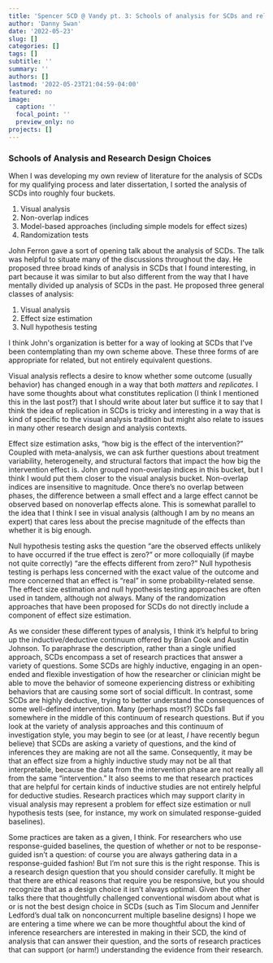 ```yaml
---
title: 'Spencer SCD @ Vandy pt. 3: Schools of analysis for SCDs and relevant design choices'
author: 'Danny Swan'
date: '2022-05-23'
slug: []
categories: []
tags: []
subtitle: ''
summary: ''
authors: []
lastmod: '2022-05-23T21:04:59-04:00'
featured: no
image:
  caption: ''
  focal_point: ''
  preview_only: no
projects: []
---
```


### Schools of Analysis and Research Design Choices

When I was developing my own review of literature for the analysis of SCDs for my qualifying process and later dissertation, I sorted the analysis of SCDs into roughly four buckets.

1. Visual analysis
2. Non-overlap indices
3. Model-based approaches (including simple models for effect sizes)
4. Randomization tests

John Ferron gave a sort of opening talk about the analysis of SCDs. The talk was helpful to situate many of the discussions throughout the day. He proposed three broad kinds of analysis in SCDs that I found interesting, in part because it was similar to but also different from the way that I have mentally divided up analysis of SCDs in the past. He proposed three general classes of analysis:

1. Visual analysis
2. Effect size estimation
3. Null hypothesis testing

I think John's organization is better for a way of looking at SCDs that I've been contemplating than my own scheme above. These three forms of are appropriate for related, but not entirely equivalent questions. 

Visual analysis reflects a desire to know whether some outcome (usually behavior) has changed enough in a way that both *matters* and *replicates.* I have some thoughts about what constitutes replication (I think I mentioned this in the last post?) that I should write about later but suffice it to say that I think the idea of replication in SCDs is tricky and interesting in a way that is kind of specific to the visual analysis tradition but might also relate to issues in many other research design and analysis contexts.

Effect size estimation asks, “how big is the effect of the intervention?” Coupled with meta-analysis, we can ask further questions about treatment variability, heterogeneity, and structural factors that impact the how big the intervention effect is. John grouped non-overlap indices in this bucket, but I think I would put them closer to the visual analysis bucket. Non-overlap indices are insensitive to magnitude. Once there’s no overlap between phases, the difference between a small effect and a large effect cannot be observed based on nonoverlap effects alone. This is somewhat parallel to the idea that I think I see in visual analysis (although I am by no means an expert) that cares less about the precise magnitude of the effects than whether it is big enough.

Null hypothesis testing asks the question “are the observed effects unlikely to have occurred if the true effect is zero?” or more colloquially (if maybe not quite correctly) “are the effects different from zero?” Null hypothesis testing is perhaps less concerned with the exact value of the outcome and more concerned that an effect is “real” in some probability-related sense. The effect size estimation and null hypothesis testing approaches are often used in tandem, although not always. Many of the randomization approaches that have been proposed for SCDs do not directly include a component of effect size estimation.

As we consider these different types of analysis, I think it’s helpful to bring up the inductive/deductive continuum offered by Brian Cook and Austin Johnson. To paraphrase the description, rather than a single unified approach, SCDs encompass a set of research practices that answer a variety of questions. Some SCDs are highly inductive, engaging in an open-ended and flexible investigation of how the researcher or clinician might be able to move the behavior of someone experiencing distress or exhibiting behaviors that are causing some sort of social difficult. In contrast, some SCDs are highly deductive, trying to better understand the consequences of some well-defined intervention. Many (perhaps most?) SCDs fall somewhere in the middle of this continuum of research questions. But if you look at the variety of analysis approaches and this continuum of investigation style, you may begin to see (or at least, *I* have recently begun believe) that SCDs are asking a variety of questions, and the kind of inferences they are making are not all the same. Consequently, it may be that an effect size from a highly inductive study may not be all that interpretable, because the data from the intervention phase are not really all from the same “intervention.” It also seems to me that research practices that are helpful for certain kinds of inductive studies are not entirely helpful for deductive studies. Research practices which may support clarity in visual analysis may represent a problem for effect size estimation or null hypothesis tests (see, for instance, my work on simulated response-guided baselines).

Some practices are taken as a given, I think. For researchers who use response-guided baselines, the question of whether or not to be response-guided isn’t a question: of course you are always gathering data in a response-guided fashion! But I’m not sure this is the right response. This is a research design question that you should consider carefully. It might be that there are ethical reasons that require you be responsive, but you should recognize that as a design choice it isn’t always optimal. Given the other talks there that thoughtfully challenged conventional wisdom about what is or is not the best design choice in SCDs (such as Tim Slocum and Jennifer Ledford’s dual talk on nonconcurrent multiple baseline designs) I hope we are entering a time where we can be more thoughtful about the kind of inference researchers are interested in making in their SCD, the kind of analysis that can answer their question, and the sorts of research practices that can support (or harm!) understanding the evidence from their research.
